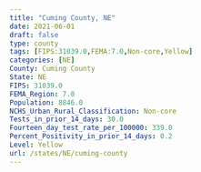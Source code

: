 ```yaml
---
title: "Cuming County, NE"
date: 2021-06-01
draft: false
type: county
tags: [FIPS:31039.0,FEMA:7.0,Non-core,Yellow]
categories: [NE]
County: Cuming County
State: NE
FIPS: 31039.0
FEMA_Region: 7.0
Population: 8846.0
NCHS_Urban_Rural_Classification: Non-core
Tests_in_prior_14_days: 30.0
Fourteen_day_test_rate_per_100000: 339.0
Percent_Positivity_in_prior_14_days: 0.2
Level: Yellow
url: /states/NE/cuming-county
---
```



